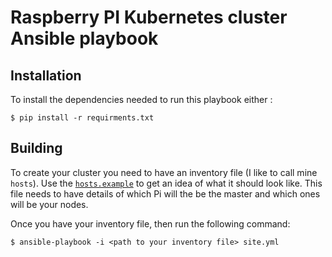 # Raspberry PI Kubernetes cluster Ansible playbook

## Installation

To install the dependencies needed to run this playbook either :

```
$ pip install -r requirments.txt
```

## Building

To create your cluster you need to have an inventory file (I like to call mine `hosts`). Use the [`hosts.example`](hosts.example) to get an idea of what it should look like. This file needs to have details of which Pi will the be the master and which ones will be your nodes.

Once you have your inventory file, then run the following command:

```
$ ansible-playbook -i <path to your inventory file> site.yml
```


